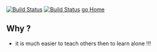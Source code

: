  
[![Build Status](https://travis-ci.org/brownman/ofer_asks.svg?branch=develop)](https://travis-ci.org/brownman/ofer_asks)
[![Build Status](https://www.gitbook.io/button/status/book/brownman/ofer_asks)](https://www.gitbook.io/book/brownman/ofer_asks/activity)
[go Home](https://github.com/brownman/ofer_asks)


Why ?
----
- it is much easier to teach others then to learn alone !!!
 
